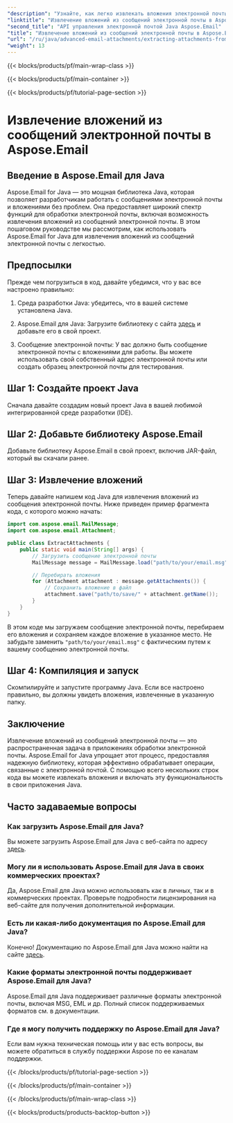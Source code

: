 ```yaml
---
"description": "Узнайте, как легко извлекать вложения электронной почты с помощью Aspose.Email для Java. Пошаговое руководство для разработчиков Java."
"linktitle": "Извлечение вложений из сообщений электронной почты в Aspose.Email"
"second_title": "API управления электронной почтой Java Aspose.Email"
"title": "Извлечение вложений из сообщений электронной почты в Aspose.Email"
"url": "/ru/java/advanced-email-attachments/extracting-attachments-from-email-messages/"
"weight": 13
---
```


{{< blocks/products/pf/main-wrap-class >}}

{{< blocks/products/pf/main-container >}}

{{< blocks/products/pf/tutorial-page-section >}}

# Извлечение вложений из сообщений электронной почты в Aspose.Email


## Введение в Aspose.Email для Java

Aspose.Email for Java — это мощная библиотека Java, которая позволяет разработчикам работать с сообщениями электронной почты и вложениями без проблем. Она предоставляет широкий спектр функций для обработки электронной почты, включая возможность извлечения вложений из сообщений электронной почты. В этом пошаговом руководстве мы рассмотрим, как использовать Aspose.Email for Java для извлечения вложений из сообщений электронной почты с легкостью.

## Предпосылки

Прежде чем погрузиться в код, давайте убедимся, что у вас все настроено правильно:

1. Среда разработки Java: убедитесь, что в вашей системе установлена Java.

2. Aspose.Email для Java: Загрузите библиотеку с сайта [здесь](https://releases.aspose.com/email/java/) и добавьте его в свой проект.

3. Сообщение электронной почты: У вас должно быть сообщение электронной почты с вложениями для работы. Вы можете использовать свой собственный адрес электронной почты или создать образец электронной почты для тестирования.

## Шаг 1: Создайте проект Java

Сначала давайте создадим новый проект Java в вашей любимой интегрированной среде разработки (IDE).

## Шаг 2: Добавьте библиотеку Aspose.Email

Добавьте библиотеку Aspose.Email в свой проект, включив JAR-файл, который вы скачали ранее.

## Шаг 3: Извлечение вложений

Теперь давайте напишем код Java для извлечения вложений из сообщения электронной почты. Ниже приведен пример фрагмента кода, с которого можно начать:

```java
import com.aspose.email.MailMessage;
import com.aspose.email.Attachment;

public class ExtractAttachments {
    public static void main(String[] args) {
        // Загрузить сообщение электронной почты
        MailMessage message = MailMessage.load("path/to/your/email.msg");

        // Перебирать вложения
        for (Attachment attachment : message.getAttachments()) {
            // Сохранить вложение в файл
            attachment.save("path/to/save/" + attachment.getName());
        }
    }
}
```

В этом коде мы загружаем сообщение электронной почты, перебираем его вложения и сохраняем каждое вложение в указанное место. Не забудьте заменить `"path/to/your/email.msg"` с фактическим путем к вашему сообщению электронной почты.

## Шаг 4: Компиляция и запуск

Скомпилируйте и запустите программу Java. Если все настроено правильно, вы должны увидеть вложения, извлеченные в указанную папку.

## Заключение

Извлечение вложений из сообщений электронной почты — это распространенная задача в приложениях обработки электронной почты. Aspose.Email for Java упрощает этот процесс, предоставляя надежную библиотеку, которая эффективно обрабатывает операции, связанные с электронной почтой. С помощью всего нескольких строк кода вы можете извлекать вложения и включать эту функциональность в свои приложения Java.

## Часто задаваемые вопросы

### Как загрузить Aspose.Email для Java?

Вы можете загрузить Aspose.Email для Java с веб-сайта по адресу [здесь](https://releases.aspose.com/email/java/).

### Могу ли я использовать Aspose.Email для Java в своих коммерческих проектах?

Да, Aspose.Email для Java можно использовать как в личных, так и в коммерческих проектах. Проверьте подробности лицензирования на веб-сайте для получения дополнительной информации.

### Есть ли какая-либо документация по Aspose.Email для Java?

Конечно! Документацию по Aspose.Email для Java можно найти на сайте [здесь](https://reference.aspose.com/email/java/).

### Какие форматы электронной почты поддерживает Aspose.Email для Java?

Aspose.Email для Java поддерживает различные форматы электронной почты, включая MSG, EML и др. Полный список поддерживаемых форматов см. в документации.

### Где я могу получить поддержку по Aspose.Email для Java?

Если вам нужна техническая помощь или у вас есть вопросы, вы можете обратиться в службу поддержки Aspose по ее каналам поддержки.

{{< /blocks/products/pf/tutorial-page-section >}}

{{< /blocks/products/pf/main-container >}}

{{< /blocks/products/pf/main-wrap-class >}}

{{< blocks/products/products-backtop-button >}}